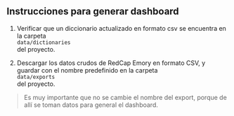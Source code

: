 ## Instrucciones para generar dashboard

1. Verificar que un diccionario actualizado en formato csv se encuentra en la
carpeta  
`data/dictionaries`  
del proyecto.

2. Descargar los datos crudos de RedCap Emory en formato CSV,
y guardar con el nombre predefinido en la carpeta  
`data/exports`  
del proyecto.

> Es muy importante que no se cambie el nombre del export, porque de allí se toman datos para general el dashboard.

